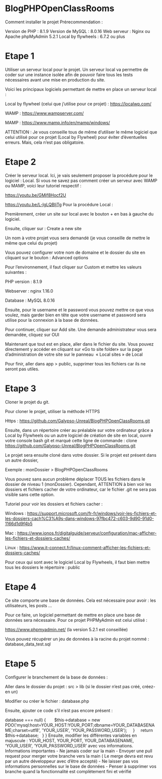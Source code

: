 # BlogPHPOpenClassRooms

Comment installer le projet
Prérecommendation : 

Version de PHP : 8.1.9
Version de MySQL : 8.0.16
Web serveur : Nginx ou Apache
phpMyAdmin 5.2.1
Local by flywheels : 6.7.2 ou plus


<h1>Etape 1</h1>


Utiliser un serveur local pour le projet. Un serveur local va permettre de coder sur une instance isolée afin de pouvoir faire tous les tests nécessaires avant une mise en production du site.

Voici les principaux logiciels permettant de mettre en place un serveur local : 

Local by flywheel (celui que j’utilise pour ce projet) : https://localwp.com/

WAMP : https://www.wampserver.com/

MAMP : https://www.mamp.info/en/mamp/windows/

ATTENTION : Je vous conseille tous de même d’utiliser le même logiciel que celui utilisé pour ce projet (Local by Flywheel) pour éviter d’éventuelles erreurs. Mais, cela n’est pas obligatoire.


<h1>Etape 2</h1>


Créer le serveur local.
Ici, je vais seulement proposer la procédure pour le logiciel : Local. Si vous ne savez pas comment créer un serveur avec WAMP ou MAMP, voici leur tutoriel respectif : 

https://youtu.be/GMjf8Hocf2U

https://youtu.be/L-lgLQBIjTg
Pour la procédure Local :

Premièrement, créer un site sur local avec le bouton + en bas à gauche du logiciel.

Ensuite, cliquer sur : Create a new site

Un nom à votre projet vous sera demandé (je vous conseille de mettre le même que celui du projet)

Vous pouvez configurer votre nom de domaine et le dossier du site en cliquant sur le bouton : Advanced options

Pour l’environnement, il faut cliquer sur Custom et mettre les valeurs suivantes :

PHP version : 8.1.9

Webserver : nginx 1.16.0

Database : MySQL 8.0.16

Ensuite, pour le username et le password vous pouvez mettre ce que vous voulez, mais garder bien en tête que votre username et password sera utilise pour la connexion à la base de données.

Pour continuer, cliquer sur Add site. Une demande administrateur vous sera demandée, cliquez sur OUI

Maintenant que tout est en place, aller dans le fichier du site. Vous pouvez directement y accéder en cliquant sur «Go to site folder» sur la page d’administration de votre site sur le panneau  « Local sites » de Local

Pour finir, aller dans app > public, supprimer tous les fichiers car ils ne seront pas utiles.


<h1>Etape 3</h1>


Cloner le projet du git.

Pour cloner le projet, utiliser la méthode HTTPS

Https : https://github.com/Galypso-Unreal/BlogPHPOpenClassRooms.git

Ensuite, dans un répertoire créer au préalable sur votre ordinateur grâce a Local by Flywheels ou un autre logiciel de création de site en local, ouvré votre console bash git et marqué cette ligne de commande : clone https://github.com/Galypso-Unreal/BlogPHPOpenClassRooms.git

Le projet sera ensuite cloné dans votre dossier. Si le projet est présent dans un autre dossier,

Exemple : monDossier > BlogPHPOpenClassRooms

Vous pouvez sans aucun problème déplacer TOUS les fichiers dans le dossier de niveau 1 (monDossier). Cependant, ATTENTION à bien voir les dossiers et fichiers cacher de votre ordinateur, car le fichier .git ne sera pas visible sans cette option.

Tutoriel pour voir les dossiers et fichiers cacher : 

Windows : https://support.microsoft.com/fr-fr/windows/voir-les-fichiers-et-les-dossiers-cach%C3%A9s-dans-windows-97fbc472-c603-9d90-91d0-1166d1d9f4b5

Mac :  https://www.ionos.fr/digitalguide/serveur/configuration/mac-afficher-les-fichiers-et-dossiers-caches/ 

Linux :  https://www.it-connect.fr/linux-comment-afficher-les-fichiers-et-dossiers-caches/ 

Pour ceux qui sont avec le logiciel Local by Flywheels, il faut bien mettre tous les dossiers le répertoire : public


<h1>Etape 4</h1>


Ce site comporte une base de données. Cela est nécessaire pour avoir : les utilisateurs, les posts ... 

Pour ce faire, un logiciel permettant de mettre en place une base de données sera nécessaire. 
Pour ce projet PHPMyAdmin est celui utilisé :

https://www.phpmyadmin.net/ (la version 5.2.1 est conseillée)

Vous pouvez récupérer un jeu de données à la racine du projet nommé :  database_data_test.sql


<h1>Etape 5</h1>


Configurer le branchement de la base de données :

Aller dans le dossier du projet : src > lib (si le dossier n’est pas créé, créez-en un)

Modifier ou créer le fichier : database.php

Ensuite, ajouter ce code s’il n’est pas encore présent :

<?php

namespace Application\Lib\Database;

use PDO;

/* The `class DatabaseConnection` is a PHP class that represents a database connection. It has a
property `` which is an instance of the `PDO` class, and a method `getConnection()` which
returns the database connection. */

class DatabaseConnection
{

  public ?PDO $database = null;
  
  /**
   * The function returns a PDO connection to a MySQL database.
   * 
   * @return PDO a PDO object, which represents a connection to a database.
   */

  public function getConnection(): PDO

  {
    if ($this->database === null) {
      $this->database = new PDO('mysql:host=YOUR_HOST:YOUR_PORT;dbname=YOUR_DATABASENAME;charset=utf8', 'YOUR_USER', 'YOUR_PASSWORD_USER');
    }

    return $this->database;
  }
}

Ensuite, modifier les différentes variables en majuscule : YOUR_HOST, YOUR_PORT, YOUR_DATABASENAME, ‘YOUR_USER’, ‘YOUR_PASSWORD_USER’ avec vos informations.


Informations importantes


- Ne jamais coder sur la main
- Envoyer une pull request pour merger votre branche vers la main ( Le merge devra est revu par un autre développeur avec d’être accepté)
- Ne laisser pas vos informations personnelles sur le base de données
- Penser à supprimer vos branche quand la fonctionnalité est complètement fini et vérifié
